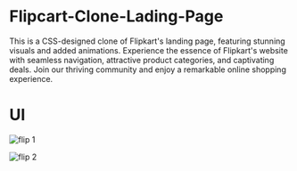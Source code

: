 # Flipcart-Clone-Lading-Page
This is a CSS-designed clone of Flipkart's landing page, featuring stunning visuals and added animations. Experience the essence of Flipkart's website with seamless navigation, attractive product categories, and captivating deals. Join our thriving community and enjoy a remarkable online shopping experience.

# UI

![flip 1](https://github.com/haristahir58/Flipcart-Clone-Lading-Page/assets/80643073/5861b65f-b4d7-471b-ae8d-0a284b04703e)

![flip 2](https://github.com/haristahir58/Flipcart-Clone-Lading-Page/assets/80643073/40b83788-1cce-41d5-9522-077333701c4d)
